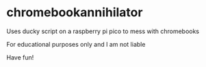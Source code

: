 # chromebookannihilator
Uses ducky script on a raspberry pi pico to mess with chromebooks

For educational purposes only and I am not liable

Have fun!
